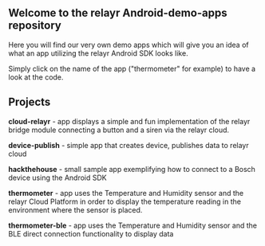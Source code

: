 ## Welcome to the relayr Android-demo-apps repository

Here you will find our very own demo apps which will give you an idea of what an app utilizing the relayr Android SDK looks like.

Simply click on the name of the app ("thermometer" for example) to have a look at the code.

Projects
-----------------

**cloud-relayr** - app displays a simple and fun implementation of the relayr bridge module connecting a button and a siren via the relayr cloud.

**device-publish** - simple app that creates device, publishes data to relayr cloud

**hackthehouse** - small sample app exemplifying how to connect to a Bosch device using the Android SDK

**thermometer** - app uses the Temperature and Humidity sensor and the relayr Cloud Platform in order to display the temperature reading in the environment where the sensor is placed.

**thermometer-ble** - app uses the Temperature and Humidity sensor and the BLE direct connection functionality to display data
